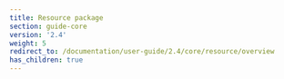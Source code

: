 ```yaml
---
title: Resource package
section: guide-core
version: '2.4'
weight: 5
redirect_to: /documentation/user-guide/2.4/core/resource/overview
has_children: true
---
```


